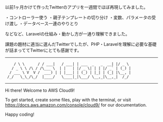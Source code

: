 以前1ヶ月かけて作ったTwitterのアプリを一週間でほぼ再現してみました。

・コントローラー使う
・親子テンプレートの切り分け
・変数、パラメータの受け渡し
・データベース一連のやりとり

などなど、Laravelの仕組み・動かし方が一通り理解できました。

課題の題材に適当に選んだTwitterでしたが、PHP・Laravelを理解に必要な基礎が詰まっててTwitterにとても感謝です。

___        ______     ____ _                 _  ___  
        / \ \      / / ___|   / ___| | ___  _   _  __| |/ _ \ 
       / _ \ \ /\ / /\___ \  | |   | |/ _ \| | | |/ _` | (_) |
      / ___ \ V  V /  ___) | | |___| | (_) | |_| | (_| |\__, |
     /_/   \_\_/\_/  |____/   \____|_|\___/ \__,_|\__,_|  /_/ 
 ----------------------------------------------------------------- 


Hi there! Welcome to AWS Cloud9!

To get started, create some files, play with the terminal,
or visit https://docs.aws.amazon.com/console/cloud9/ for our documentation.

Happy coding!

